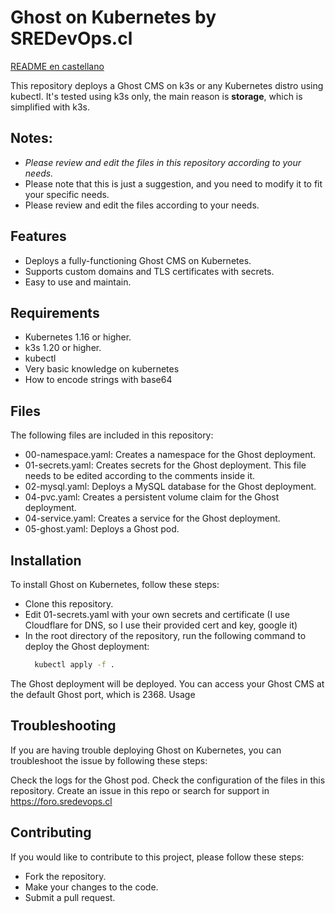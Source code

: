 # Ghost on Kubernetes by SREDevOps.cl

[README en castellano](./README.es.md)

This repository deploys a Ghost CMS on k3s or any Kubernetes distro using kubectl. It's tested using k3s only, the main reason is __storage__, which is simplified with k3s. 

## Notes:
- _Please review and edit the files in this repository according to your needs._
- Please note that this is just a suggestion, and you need to modify it to fit your specific needs.
- Please review and edit the files according to your needs.

## Features
- Deploys a fully-functioning Ghost CMS on Kubernetes.
- Supports custom domains and TLS certificates with secrets.
- Easy to use and maintain.

## Requirements
- Kubernetes 1.16 or higher.
- k3s 1.20 or higher.
- kubectl
- Very basic knowledge on kubernetes
- How to encode strings with base64

## Files
The following files are included in this repository:

- 00-namespace.yaml: Creates a namespace for the Ghost deployment.
- 01-secrets.yaml: Creates secrets for the Ghost deployment. This file needs to be edited according to the comments inside it.
- 02-mysql.yaml: Deploys a MySQL database for the Ghost deployment.
- 04-pvc.yaml: Creates a persistent volume claim for the Ghost deployment.
- 04-service.yaml: Creates a service for the Ghost deployment.
- 05-ghost.yaml: Deploys a Ghost pod.

## Installation
To install Ghost on Kubernetes, follow these steps:

- Clone this repository.
- Edit 01-secrets.yaml with your own secrets and certificate (I use Cloudflare for DNS, so I use their provided cert and key, google it)
- In the root directory of the repository, run the following command to deploy the Ghost deployment:
  ```bash
    kubectl apply -f .
  ```

The Ghost deployment will be deployed. You can access your Ghost CMS at the default Ghost port, which is 2368.
Usage

## Troubleshooting
If you are having trouble deploying Ghost on Kubernetes, you can troubleshoot the issue by following these steps:

Check the logs for the Ghost pod.
Check the configuration of the files in this repository.
Create an issue in this repo or search for support in https://foro.sredevops.cl

## Contributing
If you would like to contribute to this project, please follow these steps:

- Fork the repository.
- Make your changes to the code.
- Submit a pull request.

